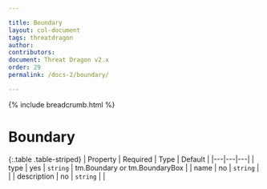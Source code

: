 ```yaml
---

title: Boundary
layout: col-document
tags: threatdragon
author:
contributors:
document: Threat Dragon v2.x
order: 29
permalink: /docs-2/boundary/

---
```


{% include breadcrumb.html %}
# Boundary

{:.table .table-striped}
| Property | Required | Type | Default |
|---|---|---|
| type | yes | `string` | tm.Boundary or tm.BoundaryBox |
| name | no | `string` | |
| description | no | `string` | |
